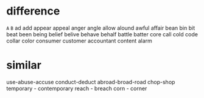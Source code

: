 # difference

`A` `B`
ad add
appear appeal
anger angle
allow alound 
awful affair
bean bin
bit beat
been being
belief belive
behave behalf
battle batter
core call
cold code
collar color
consumer customer
accountant content
alarm

# similar
use-abuse-accuse
conduct-deduct
abroad-broad-road
chop-shop
temporary - contemporary
reach - breach
corn - corner